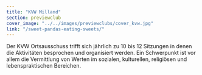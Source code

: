 ```yaml
---
title: "KVW Milland"
section: previewclub
cover_image: "../../images/previewclubs/cover_kvw.jpg"
link: "/sweet-pandas-eating-sweets/"
---
```

Der KVW Ortsausschuss trifft sich jährlich zu 10 bis 12 Sitzungen in denen die Aktivitäten besprochen und organisiert werden. Ein Schwerpunkt ist vor allem die Vermittlung von Werten im sozialen, kulturellen, religiösen und lebenspraktischen Bereichen.